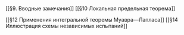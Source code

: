 [[§9. Вводные замечания]]
[[§10 Локальная предельная теорема]]

[[§12 Применения интегральной теоремы Муавра—Лапласа]]
[[§14 Иллюстрация схемы независимых испытаний]]